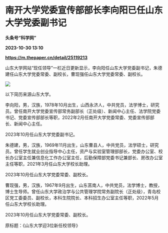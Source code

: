 # 南开大学党委宣传部部长李向阳已任山东大学党委副书记
**头条号“科学网”**

**2023-10-30 13:10**

**https://m.thepaper.cn/detail/25119213**

山东大学网站“现任领导”一栏近日更新显示，李向阳任山东大学党委副书记，朱德建任山东大学党委常委、副校长，曹现强任山东大学党委常委、副校长。

![](https://imagecloud.thepaper.cn/thepaper/image/276/264/334.png)

以下简历来源山东大学。

李向阳，男，汉族，1978年10月出生，山西永济人，中共党员，法学博士，研究员。曾任南开大学党委宣传部常务副部长（正处级）、新闻中心主任、法学院党委书记、党委宣传部部长等职，2022年2月任南开大学党委常委、党委宣传部部长、新闻中心主任。

2023年10月任山东大学党委副书记。

朱德建，男，汉族，1969年11月出生，山东曹县人，中共党员，法学硕士，研究员。曾任学生就业创业指导中心主任，资产与实验室管理部部长，党委办公室、校长办公室主任兼信息化工作办公室主任，后勤保障部党委书记兼部长、房改办公室主任等职，2021年3月任山东大学校长助理。

2023年10月任山东大学党委常委、副校长。

曹现强，男，汉族，1967年9月出生，山东莒南人，中共党员，法学博士，教授，博士生导师。曾任山东大学政治学与公共管理学院常务副院长（正处级），青岛校区党工委委员、副校长，本科生院院长、本科招生办公室主任等职，2022年5月任山东大学校长助理。

2023年10月任山东大学党委常委、副校长。

原标题：《山东大学迎3位新任校领导》